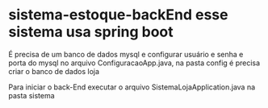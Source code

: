 # sistema-estoque-backEnd esse sistema usa spring boot
 É precisa de um banco de dados mysql e configurar usuário e senha e porta do mysql no arquivo ConfiguracaoApp.java, na pasta config é precisa criar o banco de dados loja

 Para iniciar o back-End  executar o arquivo  SistemaLojaApplication.java na pasta sistema
